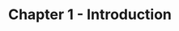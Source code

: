 ---
id: tk61PzEU1AQqoR62TY9pd
title: Chapter 1 - Introduction
desc: This is the introduction chapter to the AI book
updated: 1642948305757
created: 1642941276732
---